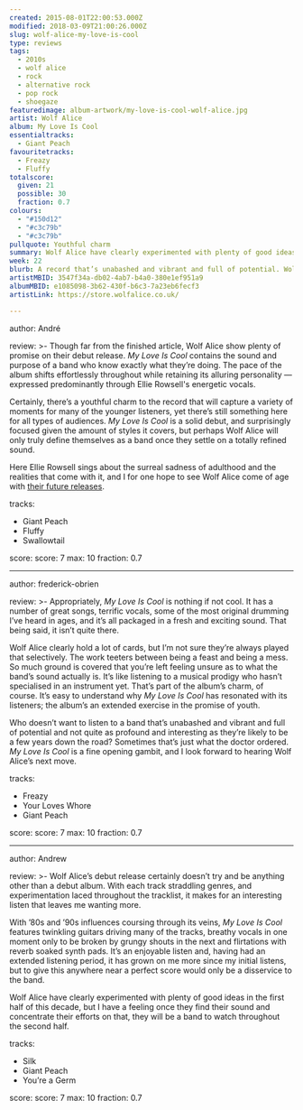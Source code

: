 ```yaml
---
created: 2015-08-01T22:00:53.000Z
modified: 2018-03-09T21:00:26.000Z
slug: wolf-alice-my-love-is-cool
type: reviews
tags:
  - 2010s
  - wolf alice
  - rock
  - alternative rock
  - pop rock
  - shoegaze
featuredimage: album-artwork/my-love-is-cool-wolf-alice.jpg
artist: Wolf Alice
album: My Love Is Cool
essentialtracks:
  - Giant Peach
favouritetracks:
  - Freazy
  - Fluffy
totalscore:
  given: 21
  possible: 30
  fraction: 0.7
colours:
  - "#150d12"
  - "#c3c79b"
  - "#c3c79b"
pullquote: Youthful charm
summary: Wolf Alice have clearly experimented with plenty of good ideas in the first half of this decade, but I have a feeling once they find their sound and concentrate their efforts on that, they will be a band to watch throughout the second half.
week: 22
blurb: A record that’s unabashed and vibrant and full of potential. Wolf Alice show glimpses of what's to come, straddling genres with almost childlike enthusiasm.
artistMBID: 3547f34a-db02-4ab7-b4a0-380e1ef951a9
albumMBID: e1085098-3b62-430f-b6c3-7a23eb6fecf3
artistLink: https://store.wolfalice.co.uk/

---
```

author: André

review: >-
  Though far from the finished article, Wolf Alice show plenty of promise on their debut release. *My Love Is Cool* contains the sound and purpose of a band who know exactly what they’re doing. The pace of the album shifts effortlessly throughout while retaining its alluring personality — expressed predominantly through Ellie Rowsell's energetic vocals. 
  
  Certainly, there’s a youthful charm to the record that will capture a variety of moments for many of the younger listeners, yet there’s still something here for all types of audiences. *My Love Is Cool* is a solid debut, and surprisingly focused given the amount of styles it covers, but perhaps Wolf Alice will only truly define themselves as a band once they settle on a totally refined sound. 
  
  Here Ellie Rowsell sings about the surreal sadness of adulthood and the realities that come with it, and I for one hope to see Wolf Alice come of age with [their future releases](/reviews/wolf-alice-visions-of-a-life/).

tracks:
  - Giant Peach
  - ­Fluffy
  - ­Swallowtail

score:
  score: 7
  max: 10
  fraction: 0.7

---
author: frederick-obrien

review: >-
  Appropriately, *My Love Is Cool* is nothing if not cool. It has a number of great songs, terrific vocals, some of the most original drumming I’ve heard in ages, and it’s all packaged in a fresh and exciting sound. That being said, it isn’t quite there. 
  
  Wolf Alice clearly hold a lot of cards, but I’m not sure they’re always played that selectively. The work teeters between being a feast and being a mess. So much ground is covered that you’re left feeling unsure as to what the band’s sound actually is. It’s like listening to a musical prodigy who hasn’t specialised in an instrument yet. That’s part of the album’s charm, of course. It’s easy to understand why *My Love Is Cool* has resonated with its listeners; the album’s an extended exercise in the promise of youth. 
  
  Who doesn’t want to listen to a band that’s unabashed and vibrant and full of potential and not quite as profound and interesting as they’re likely to be a few years down the road? Sometimes that’s just what the doctor ordered. *My Love Is Cool* is a fine opening gambit, and I look forward to hearing Wolf Alice’s next move.

tracks:
  - Freazy
  - ­­Your Loves Whore
  - ­­Giant Peach

score:
  score: 7
  max: 10
  fraction: 0.7

---
author: Andrew

review: >-
  Wolf Alice’s debut release certainly doesn’t try and be anything other than a debut album. With each track straddling genres, and experimentation laced throughout the tracklist, it makes for an interesting listen that leaves me wanting more. 
  
  With ’80s and ’90s influences coursing through its veins, *My Love Is Cool* features twinkling guitars driving many of the tracks, breathy vocals in one moment only to be broken by grungy shouts in the next and flirtations with reverb soaked synth pads. It’s an enjoyable listen and, having had an extended listening period, it has grown on me more since my initial listens, but to give this anywhere near a perfect score would only be a disservice to the band. 
  
  Wolf Alice have clearly experimented with plenty of good ideas in the first half of this decade, but I have a feeling once they find their sound and concentrate their efforts on that, they will be a band to watch throughout the second half.

tracks:
  - Silk
  - ­Giant Peach
  - ­You’re a Germ

score:
  score: 7
  max: 10
  fraction: 0.7
